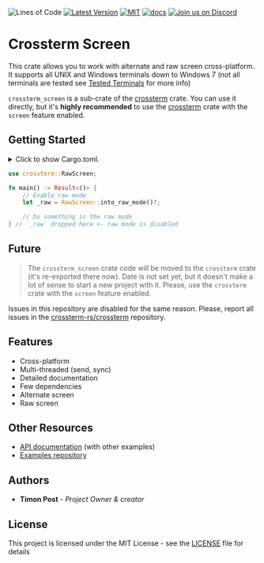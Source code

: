 ![Lines of Code][s7] [![Latest Version][s1]][l1] [![MIT][s2]][l2] [![docs][s3]][l3] [![Join us on Discord][s5]][l5]

# Crossterm Screen

This crate allows you to work with alternate and raw screen cross-platform. 
It supports all UNIX and Windows terminals down to Windows 7 (not all terminals are tested
see [Tested Terminals](https://github.com/crossterm-rs/crossterm/blob/master/README.md#tested-terminals) for more info)

`crossterm_screen` is a sub-crate of the [crossterm](https://crates.io/crates/crossterm) crate. You can use it
directly, but it's **highly recommended** to use the [crossterm](https://crates.io/crates/crossterm) crate with
the `screen` feature enabled.

## Getting Started

<details>
<summary>
Click to show Cargo.toml.
</summary>

```toml
[dependencies]
# All crossterm features are enabled by default.
crossterm = "0.11"
```

</details>
<p></p>

```rust
use crossterm::RawScreen;

fn main() -> Result<()> {
    // Enable raw mode
    let _raw = RawScreen::into_raw_mode()?;

    // Do something in the raw mode
} // `_raw` dropped here <- raw mode is disabled
```

## Future

> The `crossterm_screen` crate code will be moved to the `crossterm` crate (it's re-exported there now).
> Date is not set yet, but it doesn't make a lot of sense to start a new project with it. Please, use
> the `crossterm` crate with the `screen` feature enabled.

Issues in this repository are disabled for the same reason. Please, report all issues in the
[crossterm-rs/crossterm](https://github.com/crossterm-rs/crossterm/issues) repository.
  
## Features

- Cross-platform
- Multi-threaded (send, sync)
- Detailed documentation
- Few dependencies
- Alternate screen
- Raw screen   

## Other Resources

- [API documentation](https://docs.rs/crossterm_screen/) (with other examples)
- [Examples repository](https://github.com/crossterm-rs/examples)
    
## Authors

* **Timon Post** - *Project Owner & creator*

## License

This project is licensed under the MIT License - see the [LICENSE](./LICENSE) file for details

[s1]: https://img.shields.io/crates/v/crossterm_screen.svg
[l1]: https://crates.io/crates/crossterm_screen

[s2]: https://img.shields.io/badge/license-MIT-blue.svg
[l2]: ./LICENSE

[s3]: https://docs.rs/crossterm_screen/badge.svg
[l3]: https://docs.rs/crossterm_screen/

[s5]: https://img.shields.io/discord/560857607196377088.svg?logo=discord
[l5]: https://discord.gg/K4nyTDB

[s7]: https://travis-ci.org/crossterm-rs/crossterm.svg?branch=master
